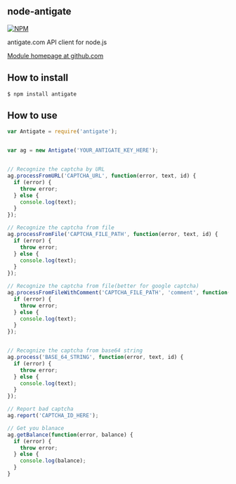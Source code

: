 node-antigate
-------------

[![NPM](https://nodei.co/npm/antigate.png?downloads=true&stars=true)](https://nodei.co/npm/antigate/)

antigate.com API client for node.js

[Module homepage at github.com](https://github.com/ssbb/node-antigate)

How to install
--------------

    $ npm install antigate


How to use
----------

```javascript
var Antigate = require('antigate');


var ag = new Antigate('YOUR_ANTIGATE_KEY_HERE');


// Recognize the captcha by URL
ag.processFromURL('CAPTCHA_URL', function(error, text, id) {
  if (error) {
    throw error;
  } else {
    console.log(text);
  }
});

// Recognize the captcha from file
ag.processFromFile('CAPTCHA_FILE_PATH', function(error, text, id) {
  if (error) {
    throw error;
  } else {
    console.log(text);
  }
});

// Recognize the captcha from file(better for google captcha)
ag.processFromFileWithComment('CAPTCHA_FILE_PATH', 'comment', function(error, text, id) {
  if (error) {
    throw error;
  } else {
    console.log(text);
  }
});


// Recognize the captcha from base64 string
ag.process('BASE_64_STRING', function(error, text, id) {
  if (error) {
    throw error;
  } else {
    console.log(text);
  }
});

// Report bad captcha
ag.report('CAPTCHA_ID_HERE');

// Get you blanace
ag.getBalance(function(error, balance) {
  if (error) {
    throw error;
  } else {
    console.log(balance);
  }
}

```
